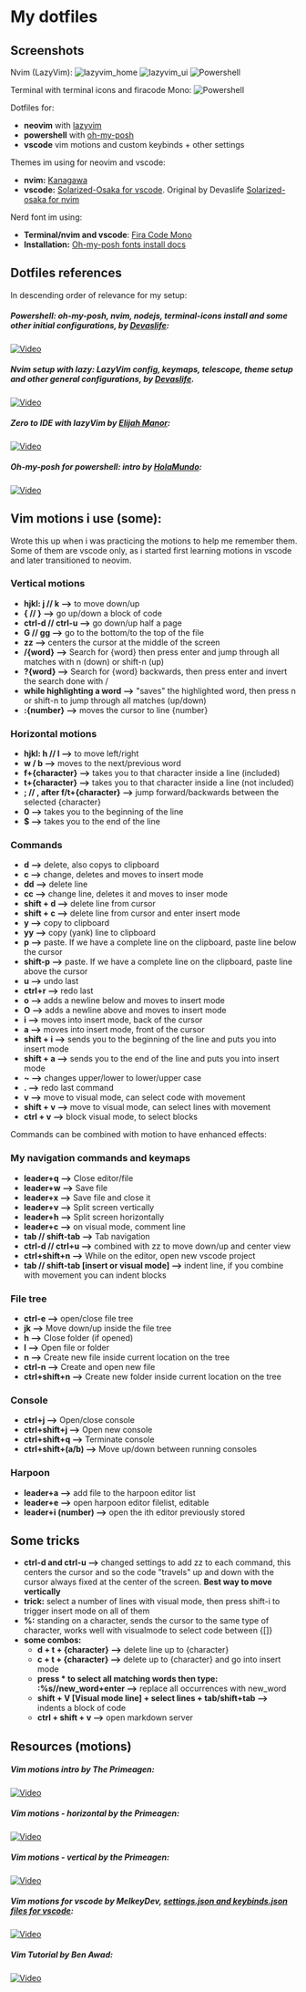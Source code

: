 # My dotfiles

## Screenshots

Nvim (LazyVim):
![lazyvim_home](images/Captura_2.PNG)
![lazyvim_ui](images/Captura_1.PNG)
![Powershell](images/Captura_4.PNG)

Terminal with terminal icons and firacode Mono:
![Powershell](images/Captura_3.PNG)


Dotfiles for: 
- **neovim** with [lazyvim](https://www.lazyvim.org/)
- **powershell** with [oh-my-posh](https://ohmyposh.dev/) 
- **vscode** vim motions and custom keybinds + other settings

Themes im using for neovim and vscode: 
- **nvim:** [Kanagawa](https://github.com/rebelot/kanagawa.nvim)
- **vscode:** [Solarized-Osaka for vscode](https://github.com/sherloach/vscode-theme-solarized-osaka). Original by Devaslife [Solarized-osaka for nvim](https://github.com/craftzdog/solarized-osaka.nvim)

Nerd font im using: 
- **Terminal/nvim and vscode**: [Fira Code Mono](https://github.com/tonsky/FiraCode)
- **Installation:** [Oh-my-posh fonts install docs](https://ohmyposh.dev/docs/installation/fonts)

## Dotfiles references

In descending order of relevance for my setup:

##### Powershell: oh-my-posh, nvim, nodejs, terminal-icons install and some other initial configurations, by [Devaslife](https://www.youtube.com/@devaslife):
[![Video](https://img.youtube.com/vi/5-aK2_WwrmM/maxresdefault.jpg)](https://www.youtube.com/watch?v=5-aK2_WwrmM&t=1771s)

##### Nvim setup with lazy: LazyVim config, keymaps, telescope, theme setup and other general configurations, by [Devaslife](https://www.youtube.com/@devaslife).
[![Video](https://img.youtube.com/vi/fFHlfbKVi30/maxresdefault.jpg)](https://www.youtube.com/watch?v=fFHlfbKVi30&t=2238s)

##### Zero to IDE with lazyVim by [Elijah Manor](https://www.youtube.com/@ElijahManor):
[![Video](https://img.youtube.com/vi/N93cTbtLCIM/maxresdefault.jpg)](https://www.youtube.com/watch?v=N93cTbtLCIM&list=PL4UMjyVQYX-Fhbp9kPziRH13caNcO9qMg&index=19)

##### Oh-my-posh for powershell: intro by [HolaMundo](https://www.youtube.com/@HolaMundoDev):
[![Video](https://img.youtube.com/vi/6SGIFVJ5Izs/maxresdefault.jpg)](https://www.youtube.com/watch?v=6SGIFVJ5Izs)

## Vim motions i use (some):

Wrote this up when i was practicing the motions to help me remember them. Some of them are vscode only, as i started first learning motions in vscode and later transitioned to neovim.

### Vertical motions

- **hjkl: j // k -->** to move down/up
- **{ // } -->** go up/down a block of code
- **ctrl-d // ctrl-u -->** go down/up half a page
- **G // gg -->** go to the bottom/to the top of the file
- **zz -->** centers the cursor at the middle of the screen
- **/{word} -->** Search for {word} then press enter and jump through all matches with n (down) or shift-n (up)
- **?{word} -->** Search for {word} backwards, then press enter and invert the search done with /
- **while highlighting a word -->** "saves" the highlighted word, then press n or shift-n to jump through all matches (up/down)
- **:{number} -->** moves the cursor to line {number}

### Horizontal motions

- **hjkl: h // l -->** to move left/right
- **w / b -->** moves to the next/previous word 
- **f+{character} -->** takes you to that character inside a line (included)
- **t+{character} -->** takes you to that character inside a line (not included)
- **; // , after f/t+{character} -->** jump forward/backwards between the selected {character}
- **0 -->** takes you to the beginning of the line 
- **$ -->** takes you to the end of the line

### Commands

- **d -->** delete, also copys to clipboard
- **c -->** change, deletes and moves to insert mode
- **dd -->** delete line
- **cc -->** change line, deletes it and moves to inser mode
- **shift + d -->** delete line from cursor
- **shift + c -->** delete line from cursor and enter insert mode
- **y -->** copy to clipboard
- **yy -->** copy (yank) line to clipboard
- **p -->** paste. If we have a complete line on the clipboard, paste line below the cursor
- **shift-p -->** paste. If we have a complete line on the clipboard, paste line above the cursor
- **u -->** undo last 
- **ctrl+r -->** redo last
- **o -->** adds a newline below and moves to insert mode
- **O -->** adds a newline above and moves to insert mode
- **i -->** moves into insert mode, back of the cursor
- **a -->** moves into insert mode, front of the cursor
- **shift + i -->** sends you to the beginning of the line and puts you into insert mode
- **shift + a -->** sends you to the end of the line and puts you into insert mode
- **~ -->** changes upper/lower to lower/upper case
- **. -->** redo last command
- **v -->** move to visual mode, can select code with movement
- **shift + v -->** move to visual mode, can select lines with movement
- **ctrl + v -->** block visual mode, to select blocks

Commands can be combined with motion to have enhanced effects:

### My navigation commands and keymaps

- **leader+q -->** Close editor/file
- **leader+w -->** Save file
- **leader+x -->** Save file and close it
- **leader+v -->** Split screen vertically
- **leader+h -->** Split screen horizontally
- **leader+c -->** on visual mode, comment line
- **tab // shift-tab -->** Tab navigation
- **ctrl-d // ctrl+u -->** combined with zz to move down/up and center view
- **ctrl+shift+n -->** While on the editor, open new vscode project
- **tab // shift-tab [insert or visual mode] -->** indent line, if you combine with movement you can indent blocks

### File tree
- **ctrl-e -->** open/close file tree
- **jk -->** Move down/up inside the file tree
- **h -->** Close folder (if opened)
- **l -->** Open file or folder
- **n -->** Create new file inside current location on the tree
- **ctrl-n -->** Create and open new file
- **ctrl+shift+n -->** Create new folder inside current location on the tree

### Console
- **ctrl+j -->** Open/close console
- **ctrl+shift+j -->** Open new console
- **ctrl+shift+q -->** Terminate console
- **ctrl+shift+(a/b) -->** Move up/down between running consoles

### Harpoon
- **leader+a -->** add file to the harpoon editor list
- **leader+e -->** open harpoon editor filelist, editable
- **leader+i (number) -->** open the ith editor previously stored 

## Some tricks
- **ctrl-d and ctrl-u -->** changed settings to add zz to each command, this centers the cursor and so the code "travels" up and down with the cursor always fixed at the center of the screen. **Best way to move vertically**
- **trick:** select a number of lines with visual mode, then press shift-i to trigger insert mode on all of them
- **%:** standing on a character, sends the cursor to the same type of character, works well with visualmode to select code between {[]}
- **some combos:**
  - **d + t + {character} -->** delete line up to {character}
  - **c + t + {character} -->** delete up to {character} and go into insert mode
  - **press * to select all matching words then type: :%s//new_word+enter -->** replace all occurrences with new_word 
  - **shift + V [Visual mode line] + select lines + tab/shift+tab -->** indents a block of code
  - **ctrl + shift + v -->** open markdown server

## Resources (motions)
##### Vim motions intro by The Primeagen:
[![Video](https://img.youtube.com/vi/X6AR2RMB5tE/maxresdefault.jpg)](https://www.youtube.com/watch?v=X6AR2RMB5tE&list=PL4UMjyVQYX-Fhbp9kPziRH13caNcO9qMg&index=3&pp=gAQBiAQB)

##### Vim motions - horizontal by the Primeagen:
[![Video](https://img.youtube.com/vi/5JGVtttuDQA/maxresdefault.jpg)](https://www.youtube.com/watch?v=5JGVtttuDQA&list=PL4UMjyVQYX-Fhbp9kPziRH13caNcO9qMg&index=4&t=349s)

##### Vim motions - vertical by the Primeagen:
[![Video](https://img.youtube.com/vi/KfENDDEpCsI/maxresdefault.jpg)](https://www.youtube.com/watch?v=KfENDDEpCsI&list=PL4UMjyVQYX-Fhbp9kPziRH13caNcO9qMg&index=5)

##### Vim motions for vscode by MelkeyDev, [settings.json and keybinds.json files for vscode](https://github.com/Melkeydev/vscode_bindings):
[![Video](https://img.youtube.com/vi/GST8we5uABo/maxresdefault.jpg)](https://www.youtube.com/watch?v=GST8we5uABo)

##### Vim Tutorial by Ben Awad:
[![Video](https://img.youtube.com/vi/IiwGbcd8S7I/maxresdefault.jpg)](https://www.youtube.com/watch?v=IiwGbcd8S7I&list=PL4UMjyVQYX-EsTmFDgKK_3yld_xiFcRXO&index=31&t=2315s)
